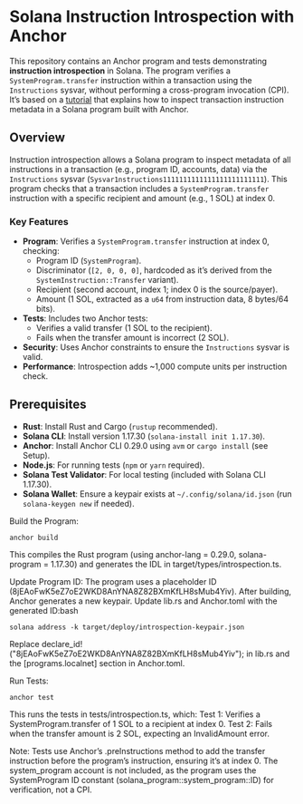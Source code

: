 # Solana Instruction Introspection with Anchor

This repository contains an Anchor program and tests demonstrating **instruction introspection** in Solana. The program verifies a `SystemProgram.transfer` instruction within a transaction using the `Instructions` sysvar, without performing a cross-program invocation (CPI). It’s based on a [tutorial](https://www.notion.so/Instruction-Introspection-in-Solana-Anchor-Programs-21263b5fa3c880148d10c2079a83ade0) that explains how to inspect transaction instruction metadata in a Solana program built with Anchor.

## Overview

Instruction introspection allows a Solana program to inspect metadata of all instructions in a transaction (e.g., program ID, accounts, data) via the `Instructions` sysvar (`Sysvar1nstructions1111111111111111111111111`). This program checks that a transaction includes a `SystemProgram.transfer` instruction with a specific recipient and amount (e.g., 1 SOL) at index 0.

### Key Features
- **Program**: Verifies a `SystemProgram.transfer` instruction at index 0, checking:
  - Program ID (`SystemProgram`).
  - Discriminator (`[2, 0, 0, 0]`, hardcoded as it’s derived from the `SystemInstruction::Transfer` variant).
  - Recipient (second account, index 1; index 0 is the source/payer).
  - Amount (1 SOL, extracted as a `u64` from instruction data, 8 bytes/64 bits).
- **Tests**: Includes two Anchor tests:
  - Verifies a valid transfer (1 SOL to the recipient).
  - Fails when the transfer amount is incorrect (2 SOL).
- **Security**: Uses Anchor constraints to ensure the `Instructions` sysvar is valid.
- **Performance**: Introspection adds ~1,000 compute units per instruction check.

## Prerequisites

- **Rust**: Install Rust and Cargo (`rustup` recommended).
- **Solana CLI**: Install version 1.17.30 (`solana-install init 1.17.30`).
- **Anchor**: Install Anchor CLI 0.29.0 using `avm` or `cargo install` (see Setup).
- **Node.js**: For running tests (`npm` or `yarn` required).
- **Solana Test Validator**: For local testing (included with Solana CLI 1.17.30).
- **Solana Wallet**: Ensure a keypair exists at `~/.config/solana/id.json` (run `solana-keygen new` if needed).


Build the Program:

`anchor build`

This compiles the Rust program (using anchor-lang = 0.29.0, solana-program = 1.17.30) and generates the IDL in target/types/introspection.ts.

Update Program ID:
The program uses a placeholder ID (8jEAoFwK5eZ7oE2WKD8AnYNA8Z82BXmKfLH8sMub4Yiv). After building, Anchor generates a new keypair. Update lib.rs and Anchor.toml with the generated ID:bash

`solana address -k target/deploy/introspection-keypair.json`

Replace declare_id!("8jEAoFwK5eZ7oE2WKD8AnYNA8Z82BXmKfLH8sMub4Yiv"); in lib.rs and the [programs.localnet] section in Anchor.toml.


Run Tests:

`anchor test`

This runs the tests in tests/introspection.ts, which:
Test 1: Verifies a SystemProgram.transfer of 1 SOL to a recipient at index 0.
Test 2: Fails when the transfer amount is 2 SOL, expecting an InvalidAmount error.

Note: Tests use Anchor’s .preInstructions method to add the transfer instruction before the program’s instruction, ensuring it’s at index 0. The system_program account is not included, as the program uses the SystemProgram ID constant (solana_program::system_program::ID) for verification, not a CPI.


